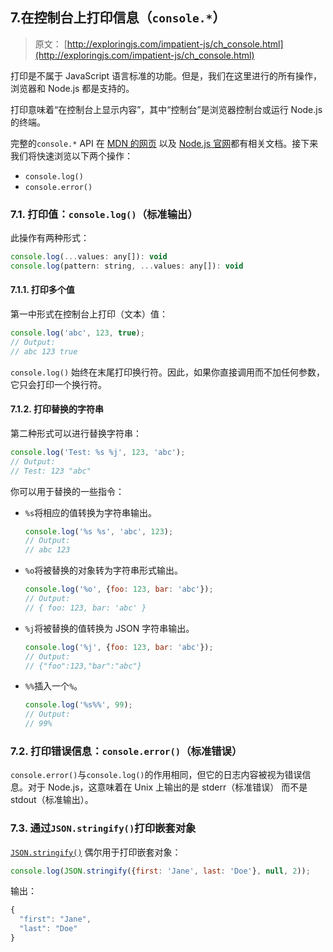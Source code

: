 ## 7.在控制台上打印信息（`console.*`）

> 原文： [http://exploringjs.com/impatient-js/ch_console.html](http://exploringjs.com/impatient-js/ch_console.html)

打印是不属于 JavaScript 语言标准的功能。但是，我们在这里进行的所有操作，浏览器和 Node.js 都是支持的。

打印意味着“在控制台上显示内容”，其中“控制台”是浏览器控制台或运行 Node.js 的终端。

完整的`console.*` API 在 [MDN 的网页](https://developer.mozilla.org/en-US/docs/Web/API/console) 以及 [Node.js 官网](https://nodejs.org/api/console.html)都有相关文档。接下来我们将快速浏览以下两个操作：
- `console.log()`
- `console.error()`

### 7.1. 打印值：`console.log()`（标准输出）

此操作有两种形式：
```js
console.log(...values: any[]): void
console.log(pattern: string, ...values: any[]): void
```

#### 7.1.1. 打印多个值

第一中形式在控制台上打印（文本）值：
```js
console.log('abc', 123, true);
// Output:
// abc 123 true
```

`console.log()` 始终在末尾打印换行符。因此，如果你直接调用而不加任何参数，它只会打印一个换行符。

#### 7.1.2. 打印替换的字符串

第二种形式可以进行替换字符串：
```js
console.log('Test: %s %j', 123, 'abc');
// Output:
// Test: 123 "abc"
```

你可以用于替换的一些指令：

- `%s`将相应的值转换为字符串输出。
  ```js
  console.log('%s %s', 'abc', 123);
  // Output:
  // abc 123
  ```
- `%o`将被替换的对象转为字符串形式输出。
  ```js
  console.log('%o', {foo: 123, bar: 'abc'});
  // Output:
  // { foo: 123, bar: 'abc' }
  ```

- `%j`将被替换的值转换为 JSON 字符串输出。
  ```js
  console.log('%j', {foo: 123, bar: 'abc'});
  // Output:
  // {"foo":123,"bar":"abc"}
  ```

- `%%`插入一个`%`。
  ```js
  console.log('%s%%', 99);
  // Output:
  // 99%
  ```

### 7.2. 打印错误信息：`console.error()`（标准错误）

`console.error()`与`console.log()`的作用相同，但它的日志内容被视为错误信息。对于 Node.js，这意味着在 Unix 上输出的是 stderr（标准错误） 而不是 stdout（标准输出）。

### 7.3. 通过`JSON.stringify()`打印嵌套对象

[`JSON.stringify()`](/docs/50.md#4131-jsonstringifyvalue-replacer-space) 偶尔用于打印嵌套对象：
```js
console.log(JSON.stringify({first: 'Jane', last: 'Doe'}, null, 2));
```

输出：

```js
{
  "first": "Jane",
  "last": "Doe"
}
```
